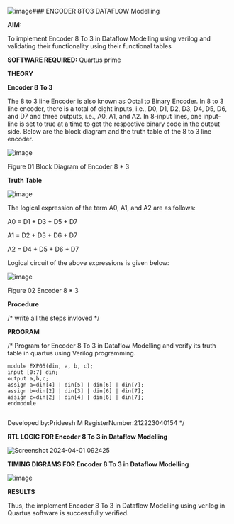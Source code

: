 ![image](https://github.com/prideeshm/ENCODER8TO3DATAFLOW/assets/144870483/8e8dca90-cc05-491b-8699-23b5a80c7d2a)### ENCODER 8TO3 DATAFLOW Modelling

**AIM:**

To implement  Encoder 8 To 3 in Dataflow Modelling using verilog and validating their functionality using their functional tables

**SOFTWARE REQUIRED:** Quartus prime

**THEORY**

**Encoder 8 To 3**

The 8 to 3 line Encoder is also known as Octal to Binary Encoder. In 8 to 3 line encoder, there is a total of eight inputs, i.e., D0, D1, D2, D3, D4, D5, D6, and D7 and three outputs, i.e., A0, A1, and A2. In 8-input lines, one input-line is set to true at a time to get the respective binary code in the output side. Below are the block diagram and the truth table of the 8 to 3 line encoder.

![image](https://github.com/naavaneetha/ENCODER8TO3DATAFLOW/assets/154305477/0bc242c1-eb9e-4c47-afe5-30428470efc3)

Figure 01  Block Diagram of Encoder 8 * 3

**Truth Table**

![image](https://github.com/naavaneetha/ENCODER8TO3DATAFLOW/assets/154305477/35496b14-ae6e-4cd1-9abd-d6736b576575)

The logical expression of the term A0, A1, and A2 are as follows:

A0 = D1 + D3 + D5 + D7

A1 = D2 + D3 + D6 + D7

A2 = D4 + D5 + D6 + D7

Logical circuit of the above expressions is given below:

![image](https://github.com/naavaneetha/ENCODER8TO3DATAFLOW/assets/154305477/95acaee6-c873-4c75-89eb-ef09fb158053)

Figure 02  Encoder 8 * 3

**Procedure**

/* write all the steps invloved */

**PROGRAM**

/* Program for Encoder 8 To 3 in Dataflow Modelling and verify its truth table in quartus using Verilog programming. 

```
module EXP05(din, a, b, c); 
input [0:7] din; 
output a,b,c; 
assign a=din[4] | din[5] | din[6] | din[7]; 
assign b=din[2] | din[3] | din[6] | din[7];
assign c=din[2] | din[4] | din[6] | din[7];
endmodule


```
Developed by:Prideesh M  RegisterNumber:212223040154
*/

**RTL LOGIC FOR Encoder 8 To 3 in Dataflow Modelling**

![Screenshot 2024-04-01 092425](https://github.com/prideeshm/ENCODER8TO3DATAFLOW/assets/144870483/9b77a222-13f5-4514-aeb1-5f582ec840ca)


**TIMING DIGRAMS FOR Encoder 8 To 3 in Dataflow Modelling**

![image](https://github.com/prideeshm/ENCODER8TO3DATAFLOW/assets/144870483/58ddc90d-5fc7-4104-b9ce-581d9c96b66f)


**RESULTS**

Thus, the implement Encoder 8 To 3 in Dataflow Modelling using verilog in Quartus software is successfully verified.


